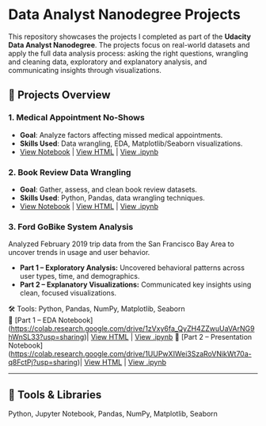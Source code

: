 # Data Analyst Nanodegree Projects

This repository showcases the projects I completed as part of the **Udacity Data Analyst Nanodegree**. The projects focus on real-world datasets and apply the full data analysis process: asking the right questions, wrangling and cleaning data, exploratory and explanatory analysis, and communicating insights through visualizations.

## 📁 Projects Overview

### 1. Medical Appointment No-Shows
- **Goal**: Analyze factors affecting missed medical appointments.
- **Skills Used**: Data wrangling, EDA, Matplotlib/Seaborn visualizations.
- [View Notebook](https://colab.research.google.com/drive/16wsYWs2vvpCRPuWyWKzs59fgXHNpoFH7?usp=sharing) | [View HTML](link-to-html) | [View .ipynb](Project1_MedicalNoShows/Medical_No_Shows_Analysis.ipynb)

### 2. Book Review Data Wrangling
- **Goal**: Gather, assess, and clean book review datasets.
- **Skills Used**: Python, Pandas, data wrangling techniques.
- [View Notebook](https://colab.research.google.com/drive/1Hk0a2DqfE3QKdkcZYlfzvtxsxemuKJ0I?usp=sharing) | [View HTML](link-to-html) | [View .ipynb](link-to-ipynb)

### 3. Ford GoBike System Analysis
Analyzed February 2019 trip data from the San Francisco Bay Area to uncover trends in usage and user behavior.

- **Part 1 – Exploratory Analysis:** Uncovered behavioral patterns across user types, time, and demographics.
- **Part 2 – Explanatory Visualizations:** Communicated key insights using clean, focused visualizations.

🛠 Tools: Python, Pandas, NumPy, Matplotlib, Seaborn  
🔗 [Part 1 – EDA Notebook] (https://colab.research.google.com/drive/1zVxy6fa_QyZH4ZZwuUaVArNG9hWnSL33?usp=sharing)| [View HTML](link-to-html) | [View .ipynb](link-to-ipynb)
🔗 [Part 2 – Presentation Notebook] (https://colab.research.google.com/drive/1UUPwXIWei3SzaRoVNikWt70a-q8FctPj?usp=sharing)| [View HTML](link-to-html) | [View .ipynb](link-to-ipynb)


---

## 🚀 Tools & Libraries
Python, Jupyter Notebook, Pandas, NumPy, Matplotlib, Seaborn
